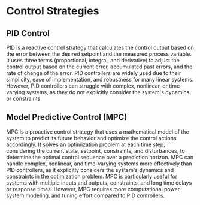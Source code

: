 # Control Strategies

## PID Control
PID is a reactive control strategy that calculates the control output based on the error between the desired setpoint and the measured process variable.
It uses three terms (proportional, integral, and derivative) to adjust the control output based on the current error, accumulated past errors, and the rate of change of the error.
PID controllers are widely used due to their simplicity, ease of implementation, and robustness for many linear systems.
However, PID controllers can struggle with complex, nonlinear, or time-varying systems, as they do not explicitly consider the system's dynamics or constraints.
## Model Predictive Control (MPC)
MPC is a proactive control strategy that uses a mathematical model of the system to predict its future behavior and optimize the control actions accordingly.
It solves an optimization problem at each time step, considering the current state, setpoint, constraints, and disturbances, to determine the optimal control sequence over a prediction horizon.
MPC can handle complex, nonlinear, and time-varying systems more effectively than PID controllers, as it explicitly considers the system's dynamics and constraints in the optimization problem.
MPC is particularly useful for systems with multiple inputs and outputs, constraints, and long time delays or response times.
However, MPC requires more computational power, system modeling, and tuning effort compared to PID controllers.

